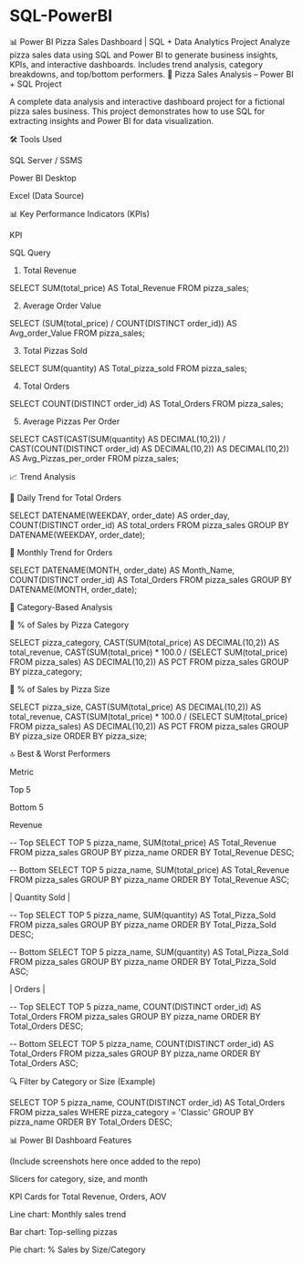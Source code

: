 # SQL-PowerBI
📊 Power BI Pizza Sales Dashboard | SQL + Data Analytics Project Analyze pizza sales data using SQL and Power BI to generate business insights, KPIs, and interactive dashboards. Includes trend analysis, category breakdowns, and top/bottom performers.
🍕 Pizza Sales Analysis – Power BI + SQL Project

A complete data analysis and interactive dashboard project for a fictional pizza sales business. This project demonstrates how to use SQL for extracting insights and Power BI for data visualization.

🛠️ Tools Used

SQL Server / SSMS

Power BI Desktop

Excel (Data Source)

📊 Key Performance Indicators (KPIs)

KPI

SQL Query

1. Total Revenue

SELECT SUM(total_price) AS Total_Revenue FROM pizza_sales;

2. Average Order Value

SELECT (SUM(total_price) / COUNT(DISTINCT order_id)) AS Avg_order_Value FROM pizza_sales;

3. Total Pizzas Sold

SELECT SUM(quantity) AS Total_pizza_sold FROM pizza_sales;

4. Total Orders

SELECT COUNT(DISTINCT order_id) AS Total_Orders FROM pizza_sales;

5. Average Pizzas Per Order

SELECT CAST(CAST(SUM(quantity) AS DECIMAL(10,2)) /
CAST(COUNT(DISTINCT order_id) AS DECIMAL(10,2)) AS DECIMAL(10,2)) AS Avg_Pizzas_per_order
FROM pizza_sales;

📈 Trend Analysis

🔹 Daily Trend for Total Orders

SELECT DATENAME(WEEKDAY, order_date) AS order_day, COUNT(DISTINCT order_id) AS total_orders
FROM pizza_sales
GROUP BY DATENAME(WEEKDAY, order_date);

🔹 Monthly Trend for Orders

SELECT DATENAME(MONTH, order_date) AS Month_Name, COUNT(DISTINCT order_id) AS Total_Orders
FROM pizza_sales
GROUP BY DATENAME(MONTH, order_date);

🧹 Category-Based Analysis

🔹 % of Sales by Pizza Category

SELECT pizza_category,
       CAST(SUM(total_price) AS DECIMAL(10,2)) AS total_revenue,
       CAST(SUM(total_price) * 100.0 / (SELECT SUM(total_price) FROM pizza_sales) AS DECIMAL(10,2)) AS PCT
FROM pizza_sales
GROUP BY pizza_category;

🔹 % of Sales by Pizza Size

SELECT pizza_size,
       CAST(SUM(total_price) AS DECIMAL(10,2)) AS total_revenue,
       CAST(SUM(total_price) * 100.0 / (SELECT SUM(total_price) FROM pizza_sales) AS DECIMAL(10,2)) AS PCT
FROM pizza_sales
GROUP BY pizza_size
ORDER BY pizza_size;

🔝 Best & Worst Performers

Metric

Top 5

Bottom 5

Revenue

-- Top
SELECT TOP 5 pizza_name, SUM(total_price) AS Total_Revenue
FROM pizza_sales
GROUP BY pizza_name
ORDER BY Total_Revenue DESC;

-- Bottom
SELECT TOP 5 pizza_name, SUM(total_price) AS Total_Revenue
FROM pizza_sales
GROUP BY pizza_name
ORDER BY Total_Revenue ASC;

| Quantity Sold |

-- Top
SELECT TOP 5 pizza_name, SUM(quantity) AS Total_Pizza_Sold
FROM pizza_sales
GROUP BY pizza_name
ORDER BY Total_Pizza_Sold DESC;

-- Bottom
SELECT TOP 5 pizza_name, SUM(quantity) AS Total_Pizza_Sold
FROM pizza_sales
GROUP BY pizza_name
ORDER BY Total_Pizza_Sold ASC;

| Orders |

-- Top
SELECT TOP 5 pizza_name, COUNT(DISTINCT order_id) AS Total_Orders
FROM pizza_sales
GROUP BY pizza_name
ORDER BY Total_Orders DESC;

-- Bottom
SELECT TOP 5 pizza_name, COUNT(DISTINCT order_id) AS Total_Orders
FROM pizza_sales
GROUP BY pizza_name
ORDER BY Total_Orders ASC;

🔍 Filter by Category or Size (Example)

SELECT TOP 5 pizza_name, COUNT(DISTINCT order_id) AS Total_Orders
FROM pizza_sales
WHERE pizza_category = 'Classic'
GROUP BY pizza_name
ORDER BY Total_Orders DESC;

📊 Power BI Dashboard Features

(Include screenshots here once added to the repo)

Slicers for category, size, and month

KPI Cards for Total Revenue, Orders, AOV

Line chart: Monthly sales trend

Bar chart: Top-selling pizzas

Pie chart: % Sales by Size/Category
